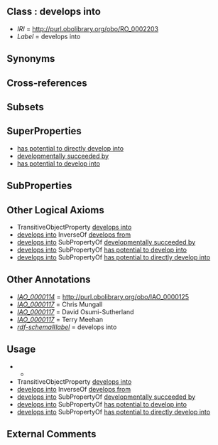 
## Class : develops into

 * *IRI* = http://purl.obolibrary.org/obo/RO_0002203
 * *Label* = develops into

## Synonyms


## Cross-references


## Subsets


## SuperProperties

 * [has potential to directly develop into](../../RO/88/RO_0002388.md)
 * [developmentally succeeded by](../../RO/86/RO_0002286.md)
 * [has potential to develop into](../../RO/87/RO_0002387.md)

## SubProperties


## Other Logical Axioms

 * TransitiveObjectProperty [develops into](../../RO/03/RO_0002203.md)
 * [develops into](../../RO/03/RO_0002203.md) InverseOf [develops from](../../RO/02/RO_0002202.md)
 * [develops into](../../RO/03/RO_0002203.md) SubPropertyOf [developmentally succeeded by](../../RO/86/RO_0002286.md)
 * [develops into](../../RO/03/RO_0002203.md) SubPropertyOf [has potential to develop into](../../RO/87/RO_0002387.md)
 * [develops into](../../RO/03/RO_0002203.md) SubPropertyOf [has potential to directly develop into](../../RO/88/RO_0002388.md)

## Other Annotations

 * *[IAO_0000114](../../IAO/14/IAO_0000114.md)* = http://purl.obolibrary.org/obo/IAO_0000125
 * *[IAO_0000117](../../IAO/17/IAO_0000117.md)* = Chris Mungall
 * *[IAO_0000117](../../IAO/17/IAO_0000117.md)* = David Osumi-Sutherland
 * *[IAO_0000117](../../IAO/17/IAO_0000117.md)* = Terry Meehan
 * *[rdf-schema#label](../../el/rdf-schema#label.md)* = develops into

## Usage

 * -
 * TransitiveObjectProperty [develops into](../../RO/03/RO_0002203.md)
 * [develops into](../../RO/03/RO_0002203.md) InverseOf [develops from](../../RO/02/RO_0002202.md)
 * [develops into](../../RO/03/RO_0002203.md) SubPropertyOf [developmentally succeeded by](../../RO/86/RO_0002286.md)
 * [develops into](../../RO/03/RO_0002203.md) SubPropertyOf [has potential to develop into](../../RO/87/RO_0002387.md)
 * [develops into](../../RO/03/RO_0002203.md) SubPropertyOf [has potential to directly develop into](../../RO/88/RO_0002388.md)

## External Comments


